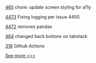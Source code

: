 
[465](https://github.com/hyperledger/aries-mobile-agent-react-native/pull/465) chore: update screen styling for a11y

[4473](https://github.com/hyperledger/besu/pull/4473) Fixing logging per issue 4450.

[4472](https://github.com/hyperledger/besu/pull/4472) removes pandas

[464](https://github.com/hyperledger/aries-mobile-agent-react-native/pull/464) changed back buttons on tabstack

[318](https://github.com/hyperledger/fabric-ca/pull/318) Github Actions


[See more >>>](https://start-here.hyperledger.org/pull-requests)
